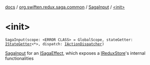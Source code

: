 [docs](../../index.md) / [org.swiften.redux.saga.common](../index.md) / [SagaInput](index.md) / [&lt;init&gt;](./-init-.md)

# &lt;init&gt;

`SagaInput(scope: <ERROR CLASS> = GlobalScope, stateGetter: `[`IStateGetter`](../../org.swiften.redux.core/-i-state-getter.md)`<*>, dispatch: `[`IActionDispatcher`](../../org.swiften.redux.core/-i-action-dispatcher.md)`)`

[SagaInput](index.md) for an [ISagaEffect](../-i-saga-effect.md), which exposes a [IReduxStore](../../org.swiften.redux.core/-i-redux-store.md)'s internal functionalities

